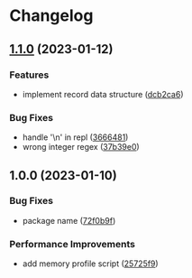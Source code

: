 # Changelog

## [1.1.0](https://github.com/lrangell/OxyLisp/compare/v1.0.0...v1.1.0) (2023-01-12)


### Features

* implement record data structure ([dcb2ca6](https://github.com/lrangell/OxyLisp/commit/dcb2ca67d425cf9003a3e7df29eec9a755b43206))


### Bug Fixes

* handle '\n' in repl ([3666481](https://github.com/lrangell/OxyLisp/commit/3666481253dea61dd7d217ed8053a1e02bc163ce))
* wrong integer regex ([37b39e0](https://github.com/lrangell/OxyLisp/commit/37b39e0555d1f58866526e5d9e24f2983f124055))

## 1.0.0 (2023-01-10)


### Bug Fixes

* package name ([72f0b9f](https://github.com/lrangell/OxyLisp/commit/72f0b9feaf20822469fcfe2846c7b98af2f92985))


### Performance Improvements

* add memory profile script ([25725f9](https://github.com/lrangell/OxyLisp/commit/25725f9840f96c627275e56216bab25dc6d97348))

